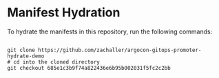 
# Manifest Hydration

To hydrate the manifests in this repository, run the following commands:

```shell

git clone https://github.com/zachaller/argocon-gitops-promoter-hydrate-demo
# cd into the cloned directory
git checkout 685e1c3b9f74a822436e6b95b002031f5fc2c2bb
```